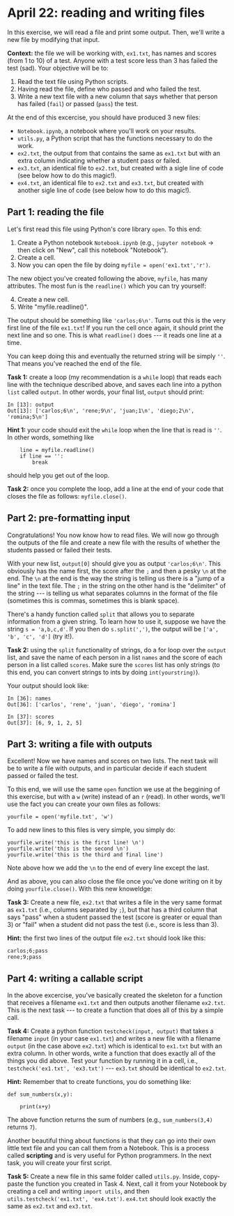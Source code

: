 # April 22: reading and writing files

In this exercise, we will read a file and print some output. Then, we'll write a new file by modifying that input. 

**Context:** the file we will be working with, `ex1.txt`, has names and scores (from 1 to 10) of a test. Anyone with a test score less than 3 has failed the test (sad). Your objective will be to:

1. Read the text file using Python scripts.
2. Having read the file, define who passed and who failed the test.
3. Write a new text file with a new column that says whether that person has failed (`fail`) or passed (`pass`) the test.

At the end of this excercise, you should have produced 3 new files:

- `Notebook.ipynb`, a notebook where you'll work on your results.
- `utils.py`, a Python script that has the functions necessary to do the work.
- `ex2.txt`, the output from that contains the same as `ex1.txt` but with an extra column indicating whether a student pass or failed.
- `ex3.txt`, an identical file to `ex2.txt`, but created with a sigle line of code (see below how to do this magic!).
- `ex4.txt`, an identical file to `ex2.txt` and `ex3.txt`, but created with another sigle line of code (see below how to do this magic!).

## Part 1: reading the file

Let's first read this file using Python's core library `open`. To this end:

1. Create a Python notebook `Notebook.ipynb` (e.g., `jupyter notebook` -> then click on "New", call this notebook "Notebook").
2. Create a cell.
3. Now you can open the file by doing `myfile = open('ex1.txt','r')`.

The new object you've created following the above, `myfile`, has many attributes. The most fun is the `readline()` which you can try yourself:

4. Create a new cell.
5. Write "myfile.readline()".

The output should be something like `'carlos;6\n'`. Turns out this is the very first line of the file `ex1.txt`! If you run the cell once again, it should print the next line and so one. This is what `readline()` does --- it reads one line at a time.

You can keep doing this and eventually the returned string will be simply `''`. That means you've reached the end of the file.


**Task 1:** create a loop (my recommendation is a `while` loop) that reads each line with the technique described above, and saves each line into a python `list` called `output`. In other words, your final list, `output` should print:

```
In [13]: output
Out[13]: ['carlos;6\n', 'rene;9\n', 'juan;1\n', 'diego;2\n', 'romina;5\n']
```

**Hint 1:** your code should exit the `while` loop when the line that is read is `''`. In other words, something like

```
    line = myfile.readline()
    if line == '':
        break
```
should help you get out of the loop.

**Task 2:** once you complete the loop, add a line at the end of your code that closes the file as follows: `myfile.close()`.

## Part 2: pre-formatting input

Congratulations! You now know how to read files. We will now go through the outputs of the file and create a new file with the results of whether the students passed or failed their tests.

With your new list, `output[0]` should give you as output `'carlos;6\n'`. This obviously has the name first, the score after the `;` and then a pesky `\n` at the end. The `\n` at the end is the way the string is telling us there is a "jump of a line" in the text file. The `;` in the string on the other hand is the "delimiter" of the string --- is telling us what separates columns in the format of the file (sometimes this is commas, sometimes this is blank space).

There's a handy function called `split` that allows you to separate information from a given string. To learn how to use it, suppose we have the string `s = 'a,b,c,d'`. If you then do `s.split(',')`, the output will be `['a', 'b', 'c', 'd']` (try it!).

**Task 2:** using the `split` functionality of strings, do a for loop over the `output` list, and save the name of each person in a list `names` and the score of each person in a list called `scores`. Make sure the `scores` list has only strings (to this end, you can convert strings to ints by doing `int(yourstring)`).

Your output should look like:

```
In [36]: names
Out[36]: ['carlos', 'rene', 'juan', 'diego', 'romina']

In [37]: scores
Out[37]: [6, 9, 1, 2, 5]
```

## Part 3: writing a file with outputs

Excellent! Now we have names and scores on two lists. The next task will be to write a file with outputs, and in particular decide if each student passed or failed the test. 

To this end, we will use the same `open` function we use at the beggining of this exercise, but with a `w` (write) instead of an `r` (read). In other words, we'll use the fact you can create your own files as follows:

```
yourfile = open('myfile.txt', 'w')
```

To add new lines to this files is very simple, you simply do:
```
yourfile.write('this is the first line! \n')
yourfile.write('this is the second \n')
yourfile.write('this is the third and final line')
```
Note above how we add the `\n` to the end of every line except the last.

And as above, you can also close the file once you've done writing on it by doing `yourfile.close()`. With this new knoweldge:

**Task 3:** Create a new file, `ex2.txt` that writes a file in the very same format as `ex1.txt` (i.e., columns separated by `;`), but that has a third column that says "pass" when a student passed the test (score is greater or equal than 3) or "fail" when a student did not pass the test (i.e., score is less than 3).

**Hint:** the first two lines of the output file `ex2.txt` should look like this:
```
carlos;6;pass
rene;9;pass
```

## Part 4: writing a callable script

In the above excercise, you've basically created the skeleton for a function that receives a filename `ex1.txt` and then outputs another filename `ex2.txt`. This is the next task --- to create a function that does all of this by a simple call.

**Task 4:** Create a python function `testcheck(input, output)` that takes a filename `input` (in your case `ex1.txt`) and writes a new file with a filename `output` (in the case above `ex2.txt`) which is identical to `ex1.txt` but with an extra column. In other words, write a function that does exactly all of the things you did above. Test your function by running it in a cell, i.e., `testcheck('ex1.txt', 'ex3.txt')` --- `ex3.txt` should be identical to `ex2.txt`.

**Hint:** Remember that to create functions, you do something like:

```
def sum_numbers(x,y):

    print(x+y)
```

The above function returns the sum of numbers (e.g., `sum_numbers(3,4)` returns `7`).

Another beautiful thing about functions is that they can go into their own little text file and you can call them from a Notebook. This is a process called **scripting** and is very useful for Python programmers. In the next task, you will create your first script.

**Task 5:** Create a new file in this same folder called `utils.py`. Inside, copy-paste the function you created in Task 4. Next, call it from your Notebook by creating a cell and writing `import utils`, and then `utils.testcheck('ex1.txt', 'ex4.txt')`. `ex4.txt` should look exactly the same as `ex2.txt` and `ex3.txt`.
